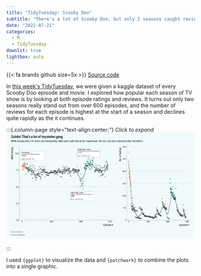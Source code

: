 ```yaml
---
title: "TidyTuesday: Scooby Doo"
subtitle: "There's a lot of Scooby Doo, but only 2 seasons caught reviewers' attention."
date: "2022-07-21"
categories: 
  - R
  - TidyTuesday
downlit: true
lightbox: auto
---
```


{{< fa brands github size=5x >}} [Source code](https://github.com/MokeEire/TidyTuesday/blob/master/2021-07-13-ScoobyDoo/ScoobyDoo.Rmd)

In [this week's TidyTuesday](https://github.com/rfordatascience/tidytuesday/tree/master/data/2021/2021-07-13), we were given a kaggle dataset of every Scooby Doo episode and movie. I explored how popular each season of TV show is by looking at both episode ratings and reviews.
It turns out only two seasons really stand out from over 600 episodes, and the number of reviews for each episode is highest at the start of a season and declines quite rapidly as the it continues.

:::{.column-page style="text-align:center;"}
*Click to expand*
![](https://raw.githubusercontent.com/MokeEire/TidyTuesday/master/2021-07-13-ScoobyDoo/ScoobyDooRatings-Combined.png)

:::

I used `{ggplot}` to visualize the data and `{patchwork}` to combine the plots into a single graphic.